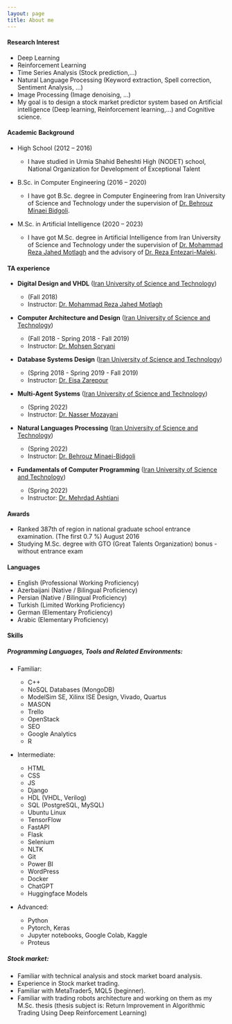 ```yaml
---
layout: page
title: About me
---
```


#### Research Interest
* Deep Learning  
* Reinforcement  Learning
* Time Series Analysis (Stock prediction,...)
* Natural Language Processing (Keyword extraction, Spell correction, Sentiment Analysis, …)
* Image Processing (Image denoising, …)
* My goal is to design a stock market predictor system based on Artificial intelligence (Deep learning, Reinforcement learning,...) and Cognitive science.


#### Academic Background

* High School (2012 – 2016)
  - I have studied in Urmia Shahid Beheshti High (NODET) school, National Organization for Development of Exceptional Talent

* B.Sc. in Computer Engineering (2016 – 2020) 
  - I have got B.Sc. degree in Computer Engineering from Iran University of Science and Technology under the supervision of [Dr. Behrouz Minaei Bidgoli](http://minaei.iust.ac.ir/).


* M.Sc. in Artificial Intelligence (2020 – 2023)
  - I have got M.Sc. degree in Artificial Intelligence from Iran University of Science and Technology under the supervision of [Dr. Mohammad Reza Jahed Motlagh](http://ce.iust.ac.ir/content/1484/%D8%AF%DA%A9%D8%AA%D8%B1-%D8%AC%D8%A7%D9%87%D8%AF%D9%85%D8%B7%D9%84%D9%82) and the advisory of [Dr. Reza Entezari-Maleki](http://webpages.iust.ac.ir/entezari/).


#### TA experience

* __Digital Design and VHDL__ ([Iran University of Science and Technology](http://www.iust.ac.ir/en))
  - (Fall 2018)
  - Instructor: [Dr. Mohammad Reza Jahed Motlagh](https://scholar.google.com/citations?user=i5G246QAAAAJ&hl=en)

* __Computer Architecture and Design__ ([Iran University of Science and Technology](http://www.iust.ac.ir/en))
  - (Fall 2018 - Spring 2018 - Fall 2019)
  - Instructor: [Dr. Mohsen Soryani](https://scholar.google.com/citations?user=rRmDnbQAAAAJ&hl=en)

* __Database Systems Design__ ([Iran University of Science and Technology](http://www.iust.ac.ir/en))
  - (Spring 2018 - Spring 2019 - Fall 2019)
  - Instructor: [Dr. Eisa Zarepour](https://scholar.google.com/citations?user=MgSbGaYAAAAJ&hl=en)

* __Multi-Agent Systems__ ([Iran University of Science and Technology](http://www.iust.ac.ir/en))
  - (Spring 2022)
  - Instructor: [Dr. Nasser Mozayani](https://scholar.google.com/citations?hl=en&user=LAAM5tEAAAAJ)

* __Natural Languages Processing__ ([Iran University of Science and Technology](http://www.iust.ac.ir/en))
  - (Spring 2022)
  - Instructor: [Dr. Behrouz Minaei-Bidgoli](https://scholar.google.com/citations?user=M8tgU-wAAAAJ&hl=en)

* __Fundamentals of Computer Programming__ ([Iran University of Science and Technology](http://www.iust.ac.ir/en))
  - (Spring 2022)
  - Instructor: [Dr. Mehrdad Ashtiani](https://scholar.google.com/citations?user=dsdZaDAAAAAJ&hl=en)
  
#### Awards
 - Ranked 387th of region in national graduate school entrance examination. (The first 0.7 %)  August 2016 
 - Studying M.Sc. degree with GTO (Great Talents Organization) bonus - without entrance exam


#### Languages
*	English (Professional Working Proficiency)
*	Azerbaijani (Native / Bilingual Proficiency) 
* Persian (Native / Bilingual Proficiency) 
*	Turkish (Limited Working Proficiency)
*	German (Elementary Proficiency)
*	Arabic (Elementary Proficiency)


#### Skills
##### Programming Languages, Tools and Related Environments:

  *	Familiar:
    -	C++
    -	NoSQL Databases (MongoDB)
    -	ModelSim SE, Xilinx ISE Design, Vivado, Quartus
    -	MASON
    -	Trello
    -	OpenStack
    -	SEO
    -	Google Analytics
    -	R

  *	Intermediate:
    -	HTML
    - CSS
    - JS
    - Django
    -	HDL (VHDL, Verilog)
    -	SQL (PostgreSQL, MySQL)
    -	Ubuntu Linux
    -	TensorFlow
    -	FastAPI
    -	Flask
    -	Selenium
    -	NLTK
    -	Git
    -	Power BI
    -	WordPress
    -	Docker
    -	ChatGPT
    -	Huggingface Models

  *	Advanced:
    -	Python
    -	Pytorch, Keras
    -	Jupyter notebooks, Google Colab, Kaggle
    -	Proteus
    
##### Stock market: 

*	Familiar with technical analysis and stock market board analysis.
*	Experience in Stock market trading. 
*	Familiar with MetaTrader5, MQL5 (beginner). 
*	Familiar with trading robots architecture and working on them as my M.Sc. thesis (thesis subject is: Return Improvement in Algorithmic Trading Using Deep Reinforcement Learning)
